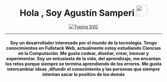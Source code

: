 
<h1 align="center">Hola , Soy Agustín Samperi <img src="https://media.giphy.com/media/hvRJCLFzcasrR4ia7z/giphy.gif" width="35"></h1>
<p align="center">
	<a href="https://git.io/typing-svg"><img src="https://readme-typing-svg.demolab.com?font=Fira+Code&pause=1000&center=true&vCenter=true&width=435&lines=Computer+Science+Student" alt="Typing SVG" /></a>
</p>
<hr/>
<h4 align="center">Soy un desarrollador  interesado por el mundo de la tecnologia. Tengo conocimientos en Fullstack Web, actualmente estoy estudiando Ciencias en la Computación. Me gusta codear, diseñar, crear, innovar y experimentar. Soy un entusiasta de la vida, del aprendizaje, me encantan los retos porque siempre se termina aprendiendo de los errores. Me gusta intercambiar ideas ,difundir el conocimiento y las personas que siempre intentan sacar lo positivo de los demás</h4>
<br>



